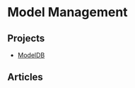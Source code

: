 # Model Management #

## Projects ##
 - [ModelDB](https://mitdbg.github.io/modeldb/)

## Articles ##

